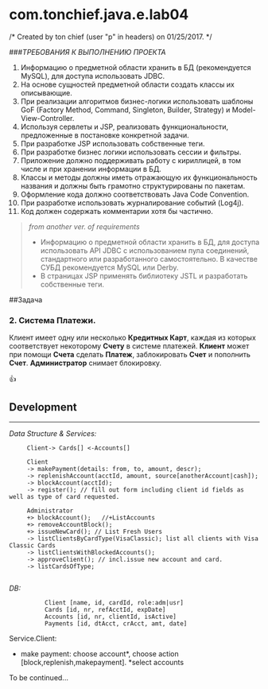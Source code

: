 # com.tonchief.java.e.lab04
/* Created by ton chief (user "p" in headers) on 01/25/2017. */


###*ТРЕБОВАНИЯ К ВЫПОЛНЕНИЮ ПРОЕКТА*

1. Информацию о предметной области хранить в БД (рекомендуется MySQL), для доступа использовать JDBC.
2. На основе сущностей предметной области создать классы их описывающие.
3. При реализации алгоритмов бизнес-логики использовать шаблоны GoF (Factory Method, Command, Singleton, Builder, Strategy) и Model-View-Controller.
4. Используя сервлеты и JSP, реализовать функциональности, предложенные в постановке конкретной задачи.
5. При разработке JSP использовать собственные теги.
6. При разработке бизнес логики использовать сессии и фильтры.
7. Приложение должно поддерживать работу с кириллицей, в том числе и при хранении информации в БД.
8. Классы и методы должны иметь отражающую их функциональность названия и должны быть грамотно структурированы по пакетам.
9. Оформление кода должно соответствовать Java Code Convention.
10. При разработке использовать журналирование событий (Log4j).
11. Код должен содержать комментарии хотя бы частично.

> *from another ver. of requirements*
> * Информацию о предметной области хранить в БД, для доступа использовать API JDBC с использованием пула соединений, стандартного или разработанного самостоятельно. В качестве СУБД рекомендуется MySQL или Derby.
>*	В страницах JSP применять библиотеку JSTL и разработать собственные теги.

##Задача
### 2.	Система **Платежи**. ###
Клиент имеет одну или несколько **Кредитных Карт**, каждая из которых соответствует некоторому **Счету** в системе платежей.
**Клиент** может при помощи **Счета** сделать **Платеж**, заблокировать **Счет** и пополнить **Счет**.
**Администратор** снимает блокировку.



:+1:

## Development ##
-------------------
 *Data Structure & Services:*
```    
     Client-> Cards[] <-Accounts[]
     
     Client
     -> makePayment(details: from, to, amount, descr);
     -> replenishAccount(acctId, amount, source[anotherAccount|cash]);
     -> blockAccount(acctId);
     -> register(); // fill out form including client id fields as well as type of card requested.
     
     Administrator
     +> blockAccount();   //+ListAccounts
     +> removeAccountBlock(); 
     +> issueNewCard(); // List Fresh Users 
     -> listClientsByCardType(VisaClassic); list all clients with Visa Classic Cards
     -> listClientsWithBlockedAccounts();
     -> approveClient(); // incl.issue new account and card.
     -> listCardsOfType;
     

```
*DB:*
```    
          Client [name, id, cardId, role:adm|usr]
          Cards [id, nr, refAcctId, expDate]
          Accounts [id, nr, clientId, isActive]
          Payments [id, dtAcct, crAcct, amt, date]
```


Service.Client: 
 - make payment: choose account*, choose action [block,replenish,makepayment]. *select accounts

 


To be continued...
